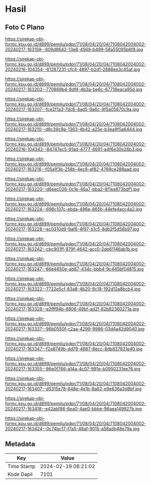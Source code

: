 # Hasil

## Foto C Plano

https://sirekap-obj-formc.kpu.go.id/d899/pemilu/pdpr/71/08/04/20/04/7108042004002-20240217-163159--809d8642-13e8-4569-b499-58a55095b6f8.jpg

https://sirekap-obj-formc.kpu.go.id/d899/pemilu/pdpr/71/08/04/20/04/7108042004002-20240216-104354--61287231-cfc4-4897-b2d1-2888ee3c45af.jpg

https://sirekap-obj-formc.kpu.go.id/d899/pemilu/pdpr/71/08/04/20/04/7108042004002-20240217-163203--770869b4-8df4-4b3a-be6c-67718eaca95d.jpg

https://sirekap-obj-formc.kpu.go.id/d899/pemilu/pdpr/71/08/04/20/04/7108042004002-20240217-163207--fce2f1a3-7dc6-4ad5-9a6c-9f5a05670c9a.jpg

https://sirekap-obj-formc.kpu.go.id/d899/pemilu/pdpr/71/08/04/20/04/7108042004002-20240217-163210--d8c39c9a-1363-4b42-a25e-b3ea9f5a6444.jpg

https://sirekap-obj-formc.kpu.go.id/d899/pemilu/pdpr/71/08/04/20/04/7108042004002-20240216-104342--84747ec5-91ad-4777-8691-a4f6e30e26b3.jpg

https://sirekap-obj-formc.kpu.go.id/d899/pemilu/pdpr/71/08/04/20/04/7108042004002-20240217-163216--f05a1f3b-258b-4ec8-af82-4769ce288aad.jpg

https://sirekap-obj-formc.kpu.go.id/d899/pemilu/pdpr/71/08/04/20/04/7108042004002-20240217-163220--d6eec026-0c1e-46a7-bba2-8f1ea873bdf1.jpg

https://sirekap-obj-formc.kpu.go.id/d899/pemilu/pdpr/71/08/04/20/04/7108042004002-20240217-163224--698c107c-ebda-496e-865b-44efe4acc4a2.jpg

https://sirekap-obj-formc.kpu.go.id/d899/pemilu/pdpr/71/08/04/20/04/7108042004002-20240217-163228--ec0310d9-9af6-4f97-b1c5-8db2f5d56b97.jpg

https://sirekap-obj-formc.kpu.go.id/d899/pemilu/pdpr/71/08/04/20/04/7108042004002-20240217-163242--cbc901ff-979f-4642-acc0-2de61146ab1b.jpg

https://sirekap-obj-formc.kpu.go.id/d899/pemilu/pdpr/71/08/04/20/04/7108042004002-20240217-163247--66e4650e-ab87-434c-bbb4-9c445bf04815.jpg

https://sirekap-obj-formc.kpu.go.id/d899/pemilu/pdpr/71/08/04/20/04/7108042004002-20240217-163322--7722e5cf-83a8-4b20-9c18-192d12a8bcb4.jpg

https://sirekap-obj-formc.kpu.go.id/d899/pemilu/pdpr/71/08/04/20/04/7108042004002-20240217-163328--e2fff94b-8806-49bf-ad2f-82b82360271a.jpg

https://sirekap-obj-formc.kpu.go.id/d899/pemilu/pdpr/71/08/04/20/04/7108042004002-20240217-163337--96b0550f-c2aa-4299-9986-03d4a42d9040.jpg

https://sirekap-obj-formc.kpu.go.id/d899/pemilu/pdpr/71/08/04/20/04/7108042004002-20240217-163347--f2e8749b-dd79-4687-8ecc-8db837621e40.jpg

https://sirekap-obj-formc.kpu.go.id/d899/pemilu/pdpr/71/08/04/20/04/7108042004002-20240217-163355--96e0f766-a14a-4c07-991e-b0950231ee76.jpg

https://sirekap-obj-formc.kpu.go.id/d899/pemilu/pdpr/71/08/04/20/04/7108042004002-20240217-163407--d5315e78-848e-4e1b-8a62-e9e636a3d8bf.jpg

https://sirekap-obj-formc.kpu.go.id/d899/pemilu/pdpr/71/08/04/20/04/7108042004002-20240217-163418--e42abf86-8ea0-4ae0-bbbe-96aea149927b.jpg

https://sirekap-obj-formc.kpu.go.id/d899/pemilu/pdpr/71/08/04/20/04/7108042004002-20240217-163424--0c74bc17-f7a5-48af-9015-a58adb48e79a.jpg


## Metadata

| Key        | Value               |
| ---------- | ------------------- |
| Time Stamp | 2024-02-19 06:21:02 |
| Kode Dapil | 7101                |



